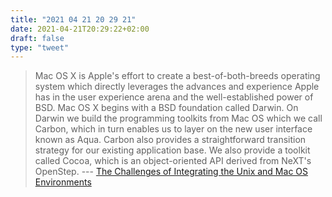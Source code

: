 ```yaml
---
title: "2021 04 21 20 29 21"
date: 2021-04-21T20:29:22+02:00
draft: false
type: "tweet"
---
```

> Mac OS X is Apple's effort to create a best-of-both-breeds operating system which directly leverages the advances and experience Apple has in the user experience arena and the well-established power of BSD. Mac OS X begins with a BSD foundation called Darwin. On Darwin we build the programming toolkits from Mac OS which we call Carbon, which in turn enables us to layer on the new user interface known as Aqua. Carbon also provides a straightforward transition strategy for our existing application base. We also provide a toolkit called Cocoa, which is an object-oriented API derived from NeXT's OpenStep. --- [The Challenges of Integrating the Unix and Mac OS Environments](https://www.usenix.org/legacy/publications/library/proceedings/usenix2000/invitedtalks/sanchez_html/sanchez.html)
